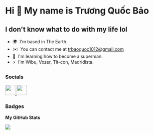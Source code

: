 Hi 👋 My name is Trương Quốc Bảo
================================

I don't know what to do with my life lol
----------------------------------------

* 🌍  I'm based in The Earth.
* ✉️  You can contact me at [trbaoquoc1012@gmail.com](mailto:trbaoquoc1012@gmail.com)
* 🧠  I'm learning how to become a superman.
* ⚡  I'm Wibu, Vozer, Tít-con, Madridista.


### Socials

<p align="left"> <a href="https://www.facebook.com/tr.quocbaodeptrai.1012/" target="_blank" rel="noreferrer"> <picture> <source media="(prefers-color-scheme: dark)" srcset="https://raw.githubusercontent.com/danielcranney/readme-generator/main/public/icons/socials/facebook-dark.svg" /> <source media="(prefers-color-scheme: light)" srcset="https://raw.githubusercontent.com/danielcranney/readme-generator/main/public/icons/socials/facebook.svg" /> <img src="https://raw.githubusercontent.com/danielcranney/readme-generator/main/public/icons/socials/facebook.svg" width="32" height="32" /> </picture> </a> <a href="https://www.github.com/Baodeptraii" target="_blank" rel="noreferrer"> <picture> <source media="(prefers-color-scheme: dark)" srcset="https://raw.githubusercontent.com/danielcranney/readme-generator/main/public/icons/socials/github-dark.svg" /> <source media="(prefers-color-scheme: light)" srcset="https://raw.githubusercontent.com/danielcranney/readme-generator/main/public/icons/socials/github.svg" /> <img src="https://raw.githubusercontent.com/danielcranney/readme-generator/main/public/icons/socials/github.svg" width="32" height="32" /> </picture> </a>

### Badges

<b>My GitHub Stats</b>

<a href="http://www.github.com/Baodeptraii"><img src="https://github-readme-streak-stats.herokuapp.com/?user=Baodeptraii&stroke=ffffff&background=000000&ring=f97316&fire=f97316&currStreakNum=ffffff&currStreakLabel=f97316&sideNums=ffffff&sideLabels=ffffff&dates=ffffff&hide_border=true" /></a>
